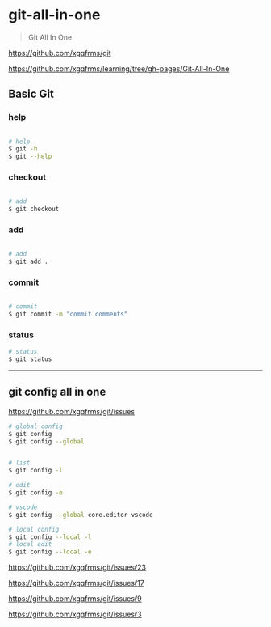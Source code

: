 # git-all-in-one

> Git All In One

https://github.com/xgqfrms/git

https://github.com/xgqfrms/learning/tree/gh-pages/Git-All-In-One

## Basic Git

### help

```sh
    
# help
$ git -h
$ git --help


```

### checkout

```sh
    
# add
$ git checkout


```

### add

```sh
    
# add
$ git add .


```

### commit

```sh
    
# commit
$ git commit -m "commit comments"


```

### status

```sh    
# status
$ git status


```

***

## git config all in one


https://github.com/xgqfrms/git/issues


```sh
# global config
$ git config
$ git config --global


# list
$ git config -l

# edit
$ git config -e

# vscode
$ git config --global core.editor vscode

```

```sh
# local config
$ git config --local -l
# local edit
$ git config --local -e

```

https://github.com/xgqfrms/git/issues/23

https://github.com/xgqfrms/git/issues/17

https://github.com/xgqfrms/git/issues/9

https://github.com/xgqfrms/git/issues/3



